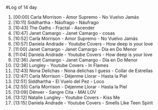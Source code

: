 #Log of 14 day

1. [00:00] Carla Morrison - Amor Supremo - No Vuelvo Jamás
1. [10:11] Siddhartha - Náufrago - Náufrago
1. [10:43] The Oaths - Fractal - Ascender
1. [10:47] Janet Camargo - Janet Camargo - cosas
1. [10:52] Carla Morrison - Amor Supremo - No Vuelvo Jamás
1. [10:57] Daniela Andrade - Youtube Covers - How deep is your love
1. [11:00] Janet Camargo - Janet Camargo - Día en Do Menor
1. [11:04] Daniela Andrade - Youtube Covers - How deep is your love
1. [12:36] Janet Camargo - Janet Camargo - Día en Do Menor
1. [12:38] Lungley - Youtube Covers - In Flames
1. [12:43] Nona Delichas - Nona delichas I guess - Collar de Estrellas
1. [12:47] Carla Morrison - Déjenme Llorar - Hasta la Piel
1. [12:51] Siddhartha - El Vuelo del Pez - Loco
1. [12:55] Carla Morrison - Déjenme Llorar - Hasta la Piel
1. [13:09] Dënver - Sangre Cita - MAI LOV
1. [13:12] Natalie Lungley - Youtube Covers - Kiss Me
1. [13:15] Daniela Andrade - Youtube Covers - Smells Like Teen Spirit

